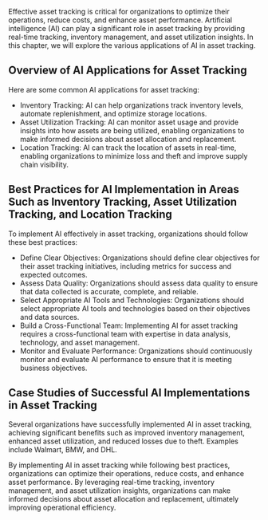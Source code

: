 
Effective asset tracking is critical for organizations to optimize their operations, reduce costs, and enhance asset performance. Artificial intelligence (AI) can play a significant role in asset tracking by providing real-time tracking, inventory management, and asset utilization insights. In this chapter, we will explore the various applications of AI in asset tracking.

Overview of AI Applications for Asset Tracking
----------------------------------------------

Here are some common AI applications for asset tracking:

* Inventory Tracking: AI can help organizations track inventory levels, automate replenishment, and optimize storage locations.
* Asset Utilization Tracking: AI can monitor asset usage and provide insights into how assets are being utilized, enabling organizations to make informed decisions about asset allocation and replacement.
* Location Tracking: AI can track the location of assets in real-time, enabling organizations to minimize loss and theft and improve supply chain visibility.

Best Practices for AI Implementation in Areas Such as Inventory Tracking, Asset Utilization Tracking, and Location Tracking
---------------------------------------------------------------------------------------------------------------------------

To implement AI effectively in asset tracking, organizations should follow these best practices:

* Define Clear Objectives: Organizations should define clear objectives for their asset tracking initiatives, including metrics for success and expected outcomes.
* Assess Data Quality: Organizations should assess data quality to ensure that data collected is accurate, complete, and reliable.
* Select Appropriate AI Tools and Technologies: Organizations should select appropriate AI tools and technologies based on their objectives and data sources.
* Build a Cross-Functional Team: Implementing AI for asset tracking requires a cross-functional team with expertise in data analysis, technology, and asset management.
* Monitor and Evaluate Performance: Organizations should continuously monitor and evaluate AI performance to ensure that it is meeting business objectives.

Case Studies of Successful AI Implementations in Asset Tracking
---------------------------------------------------------------

Several organizations have successfully implemented AI in asset tracking, achieving significant benefits such as improved inventory management, enhanced asset utilization, and reduced losses due to theft. Examples include Walmart, BMW, and DHL.

By implementing AI in asset tracking while following best practices, organizations can optimize their operations, reduce costs, and enhance asset performance. By leveraging real-time tracking, inventory management, and asset utilization insights, organizations can make informed decisions about asset allocation and replacement, ultimately improving operational efficiency.
